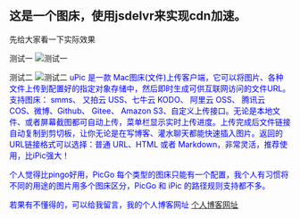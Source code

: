 
## 这是一个图床，使用jsdelvr来实现cdn加速。
 
 先给大家看一下实际效果
 
 测试一
 ![测试一](https://cdn.jsdelivr.net/gh/xcflyworld/cdn@master/tu/图床/test01.jpg)
 
 测试二
 ![测试二](https://cdn.jsdelivr.net/gh/xcflyworld/cdn@master/tu/图床/test02.jpg)
 <font color=blue>uPic 是一款 Mac图床(文件)上传客户端，它可以将图片、各种文件上传到配置好的指定对象存储中，然后即时生成可供互联网访问的文件URL。支持图床： smms、 又拍云 USS、七牛云 KODO、 阿里云 OSS、 腾讯云 COS、微博、Github、 Gitee、 Amazon S3、自定义上传接口。无论是本地文件、或者屏幕截图都可自动上传，菜单栏显示实时上传进度。上传完成后文件链接自动复制到剪切板，让你无论是在写博客、灌水聊天都能快速插入图片。返回的URL链接格式可以选择：普通 URL、HTML 或者 Markdown，非常灵活，推荐使用，比iPic强大！

个人觉得比pingo好用，PicGo 每个类型的图床只能有一个配置，我个人有习惯将不同的用途的图片用多个图床区分，PicGo 和 iPic 的路径规则支持都不多。</font>

<font color=blue>若果有不懂得的，可以给我留言，我的个人博客网址 [个人博客网址](https:xckadpym.top)</font>


